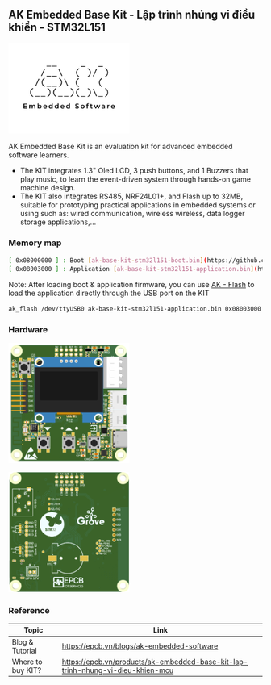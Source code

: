 ## AK Embedded Base Kit - Lập trình nhúng vi điều khiển - STM32L151

[<img src="hardware/images/ak-embedded-software-logo.jpg" width="240"/>](hardware/images/ak-embedded-software-logo.jpg)

AK Embedded Base Kit is an evaluation kit for advanced embedded software learners.
- The KIT integrates 1.3" Oled LCD, 3 push buttons, and 1 Buzzers that play music, to learn the event-driven system through hands-on game machine design.
- The KIT also integrates RS485, NRF24L01+, and Flash up to 32MB, suitable for prototyping practical applications in embedded systems or using such as: wired communication, wireless wireless, data logger storage applications,...

### Memory map
```sh
[ 0x08000000 ] : Boot [ak-base-kit-stm32l151-boot.bin](https://github.com/epcbtech/ak-base-kit-stm32l151/blob/main/hardware/bin/ak-base-kit-stm32l151-boot.bin)
[ 0x08003000 ] : Application [ak-base-kit-stm32l151-application.bin](https://github.com/epcbtech/ak-base-kit-stm32l151/blob/main/hardware/bin/ak-base-kit-stm32l151-application.bin)
```
Note: After loading boot & application firmware, you can use [AK - Flash](https://github.com/epcbtech/ak-flash) to load the application directly through the USB port on the KIT
```sh
ak_flash /dev/ttyUSB0 ak-base-kit-stm32l151-application.bin 0x08003000
```

### Hardware
[<img src="hardware/images/design-ak-embedded-base-kit-lap-trinh-nhung-vi-dieu-khien-stm32l151-lcd-top.png" width="240"/>](hardware/Images/design-ak-embedded-base-kit-lap-trinh-nhung-vi-dieu-khien-stm32l151-lcd-top.png)

[<img src="hardware/images/design-ak-embedded-base-kit-lap-trinh-nhung-vi-dieu-khien-stm32l151-bottom.png" width="240"/>](hardware/Images/design-ak-embedded-base-kit-lap-trinh-nhung-vi-dieu-khien-stm32l151-bottom.png)

### Reference
| Topic | Link |
| ------ | ------ |
| Blog & Tutorial | https://epcb.vn/blogs/ak-embedded-software |
| Where to buy KIT? | https://epcb.vn/products/ak-embedded-base-kit-lap-trinh-nhung-vi-dieu-khien-mcu |
